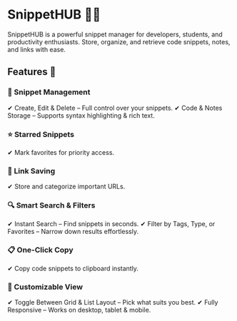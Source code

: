 # SnippetHUB 📂✨
SnippetHUB is a powerful snippet manager for developers, students, and productivity enthusiasts. Store, organize, and retrieve code snippets, notes, and links with ease.

## Features 🚀
### 📌 Snippet Management
✔ Create, Edit & Delete – Full control over your snippets.
✔ Code & Notes Storage – Supports syntax highlighting & rich text.

### ⭐ Starred Snippets
✔ Mark favorites for priority access.

### 🔗 Link Saving
✔ Store and categorize important URLs.

### 🔍 Smart Search & Filters
✔ Instant Search – Find snippets in seconds.
✔ Filter by Tags, Type, or Favorites – Narrow down results effortlessly.

### 📋 One-Click Copy
✔ Copy code snippets to clipboard instantly.

### 🎨 Customizable View
✔ Toggle Between Grid & List Layout – Pick what suits you best.
✔ Fully Responsive – Works on desktop, tablet & mobile.
